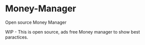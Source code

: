 # Money-Manager
Open source Money Manager 

WIP - This is open source, ads free Money manager to show best paractices.

